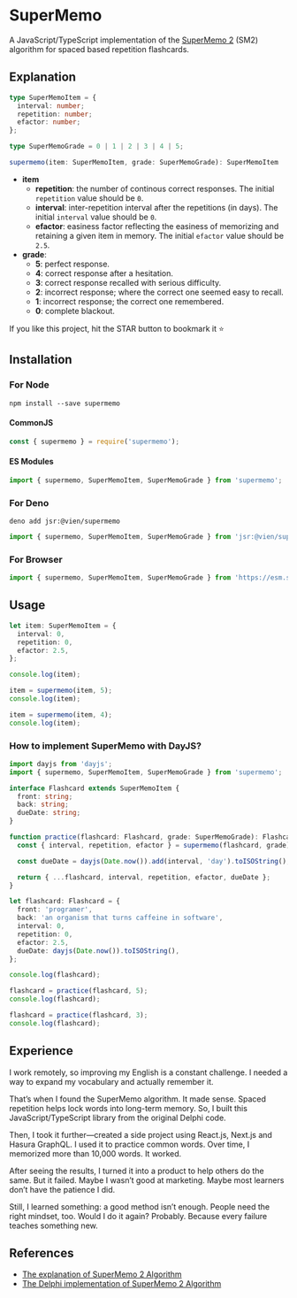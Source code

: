 # SuperMemo

A JavaScript/TypeScript implementation of the [SuperMemo 2](https://super-memory.com/english/ol/sm2.htm) (SM2) algorithm for spaced based repetition flashcards.

## Explanation

```ts
type SuperMemoItem = {
  interval: number;
  repetition: number;
  efactor: number;
};

type SuperMemoGrade = 0 | 1 | 2 | 3 | 4 | 5;

supermemo(item: SuperMemoItem, grade: SuperMemoGrade): SuperMemoItem
```

- **item**
  - **repetition**: the number of continous correct responses. The initial `repetition` value should be `0`.
  - **interval**: inter-repetition interval after the repetitions (in days). The initial `interval` value should be `0`.
  - **efactor**: easiness factor reflecting the easiness of memorizing and retaining a given item in memory. The initial `efactor` value should be `2.5`.
- **grade**:
  - **5**: perfect response.
  - **4**: correct response after a hesitation.
  - **3**: correct response recalled with serious difficulty.
  - **2**: incorrect response; where the correct one seemed easy to recall.
  - **1**: incorrect response; the correct one remembered.
  - **0**: complete blackout.

If you like this project, hit the STAR button to bookmark it ⭐️

## Installation

### For Node

```
npm install --save supermemo
```

#### CommonJS

```js
const { supermemo } = require('supermemo');
```

#### ES Modules

```ts
import { supermemo, SuperMemoItem, SuperMemoGrade } from 'supermemo';
```

### For Deno

```
deno add jsr:@vien/supermemo
```

```ts
import { supermemo, SuperMemoItem, SuperMemoGrade } from 'jsr:@vien/supermemo';
```

### For Browser

```ts
import { supermemo, SuperMemoItem, SuperMemoGrade } from 'https://esm.sh/supermemo@2';
```

## Usage

```ts
let item: SuperMemoItem = {
  interval: 0,
  repetition: 0,
  efactor: 2.5,
};

console.log(item);

item = supermemo(item, 5);
console.log(item);

item = supermemo(item, 4);
console.log(item);
```

### How to implement SuperMemo with DayJS?

```ts
import dayjs from 'dayjs';
import { supermemo, SuperMemoItem, SuperMemoGrade } from 'supermemo';

interface Flashcard extends SuperMemoItem {
  front: string;
  back: string;
  dueDate: string;
}

function practice(flashcard: Flashcard, grade: SuperMemoGrade): Flashcard {
  const { interval, repetition, efactor } = supermemo(flashcard, grade);

  const dueDate = dayjs(Date.now()).add(interval, 'day').toISOString();

  return { ...flashcard, interval, repetition, efactor, dueDate };
}

let flashcard: Flashcard = {
  front: 'programer',
  back: 'an organism that turns caffeine in software',
  interval: 0,
  repetition: 0,
  efactor: 2.5,
  dueDate: dayjs(Date.now()).toISOString(),
};

console.log(flashcard);

flashcard = practice(flashcard, 5);
console.log(flashcard);

flashcard = practice(flashcard, 3);
console.log(flashcard);
```

## Experience

I work remotely, so improving my English is a constant challenge. I needed a way to expand my vocabulary and actually remember it.

That’s when I found the SuperMemo algorithm. It made sense. Spaced repetition helps lock words into long-term memory. So, I built this JavaScript/TypeScript library from the original Delphi code.

Then, I took it further—created a side project using React.js, Next.js and Hasura GraphQL. I used it to practice common words. Over time, I memorized more than 10,000 words. It worked.

After seeing the results, I turned it into a product to help others do the same. But it failed. Maybe I wasn’t good at marketing. Maybe most learners don’t have the patience I did.

Still, I learned something: a good method isn’t enough. People need the right mindset, too. Would I do it again? Probably. Because every failure teaches something new.

## References

- [The explanation of SuperMemo 2 Algorithm](https://super-memory.com/english/ol/sm2.htm)
- [The Delphi implementation of SuperMemo 2 Algorithm](https://super-memory.com/english/ol/sm2source.htm)
